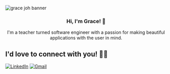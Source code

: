 ![grace joh banner](https://github.com/grace-joh/grace-joh/assets/105441393/0ceab875-e652-4b74-82ab-7502e56303e3)

<h3 align="center">Hi, I'm Grace! 👋</h3>
<p align="center">I'm a teacher turned software engineer with a passion for making beautiful applications with the user in mind.</p>

<h2>I'd love to connect with you! 🫶🏻</h2>

[![LinkedIn](https://img.shields.io/badge/linkedin-%230077B5.svg?style=for-the-badge&logo=linkedin&logoColor=white)](https://linkedin.com/in/graceehjoh) [![Gmail](https://img.shields.io/badge/Gmail-D14836?style=for-the-badge&logo=gmail&logoColor=white)](mailto:graceehjoh@gmail.com)

<br>

<!--
**grace-joh/grace-joh** is a ✨ _special_ ✨ repository because its `README.md` (this file) appears on your GitHub profile.

Here are some ideas to get you started:

- 🔭 I’m currently working on ...
- 🌱 I’m currently learning ...
- 👯 I’m looking to collaborate on ...
- 🤔 I’m looking for help with ...
- 💬 Ask me about ...
- 📫 How to reach me: ...
- 😄 Pronouns: ...
- ⚡ Fun fact: ...
-->
